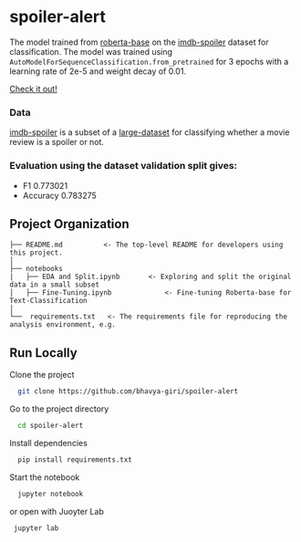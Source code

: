 spoiler-alert
==============================

The model trained from [roberta-base](https://huggingface.co/roberta-base) on the [imdb-spoiler](https://huggingface.co/datasets/bhavyagiri/imdb-spoiler) dataset for classification.
The model was trained using `AutoModelForSequenceClassification.from_pretrained` for 3 epochs with a learning rate of 2e-5 and weight decay of 0.01.

[Check it out!](https://huggingface.co/bhavyagiri/roberta-base-finetuned-imdb-spoilers)

### Data

[imdb-spoiler](https://huggingface.co/datasets/bhavyagiri/imdb-spoiler) is a subset of a [large-dataset](https://www.kaggle.com/datasets/rmisra/imdb-spoiler-dataset) for classifying whether a movie review is a spoiler or not.

### Evaluation using the dataset validation split gives:
- F1 0.773021
- Accuracy 0.783275	


Project Organization
------------
    ├── README.md          <- The top-level README for developers using this project.
    │
    ├── notebooks          
    |   ├── EDA and Split.ipynb       <- Exploring and split the original data in a small subset
    │   ├── Fine-Tuning.ipynb             <- Fine-tuning Roberta-base for Text-Classification
    │
    └──  requirements.txt   <- The requirements file for reproducing the analysis environment, e.g.

 ## Run Locally

Clone the project

```bash
  git clone https://github.com/bhavya-giri/spoiler-alert
```

Go to the project directory

```bash
  cd spoiler-alert
```

Install dependencies

```bash
  pip install requirements.txt
```

Start the notebook

```bash
  jupyter notebook
```
or open with Juoyter Lab

```bash
 jupyter lab
```
